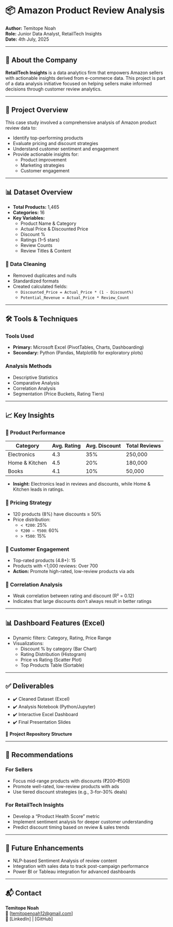
# 📦 Amazon Product Review Analysis

**Author:** Temitope Noah  
**Role:** Junior Data Analyst, RetailTech Insights  
**Date:** 4th July, 2025  

---

## 🏢 About the Company

**RetailTech Insights** is a data analytics firm that empowers Amazon sellers with actionable insights derived from e-commerce data. This project is part of a data analysis initiative focused on helping sellers make informed decisions through customer review analytics.

---

## 📌 Project Overview

This case study involved a comprehensive analysis of Amazon product review data to:

- Identify top-performing products
- Evaluate pricing and discount strategies
- Understand customer sentiment and engagement
- Provide actionable insights for:
  - Product improvement
  - Marketing strategies
  - Customer engagement

---

## 📊 Dataset Overview

- **Total Products:** 1,465  
- **Categories:** 16  
- **Key Variables:**  
  - Product Name & Category  
  - Actual Price & Discounted Price  
  - Discount %  
  - Ratings (1–5 stars)  
  - Review Counts  
  - Review Titles & Content  

### 🔧 Data Cleaning

- Removed duplicates and nulls  
- Standardized formats  
- Created calculated fields:
  - `Discounted_Price = Actual_Price * (1 - Discount%)`
  - `Potential_Revenue = Actual_Price * Review_Count`

---

## 🛠 Tools & Techniques

### Tools Used

- **Primary:** Microsoft Excel (PivotTables, Charts, Dashboarding)  
- **Secondary:** Python (Pandas, Matplotlib for exploratory plots)

### Analysis Methods

- Descriptive Statistics  
- Comparative Analysis  
- Correlation Analysis  
- Segmentation (Price Buckets, Rating Tiers)

---

## 📈 Key Insights

### 🔹 Product Performance

| Category         | Avg. Rating | Avg. Discount | Total Reviews |
|------------------|-------------|----------------|----------------|
| Electronics      | 4.3         | 35%            | 250,000        |
| Home & Kitchen   | 4.5         | 20%            | 180,000        |
| Books            | 4.1         | 10%            | 50,000         |

- **Insight:** Electronics lead in reviews and discounts, while Home & Kitchen leads in ratings.

### 🔹 Pricing Strategy

- 120 products (8%) have discounts ≥ 50%  
- Price distribution:
  - `< ₹200`: 25%
  - `₹200 – ₹500`: 60%
  - `> ₹500`: 15%

### 🔹 Customer Engagement

- Top-rated products (4.8+): 15  
- Products with <1,000 reviews: Over 700  
- **Action:** Promote high-rated, low-review products via ads

### 🔹 Correlation Analysis

- Weak correlation between rating and discount (R² = 0.12)  
- Indicates that large discounts don’t always result in better ratings

---

## 📊 Dashboard Features (Excel)

- Dynamic filters: Category, Rating, Price Range
- Visualizations:
  - Discount % by category (Bar Chart)
  - Rating Distribution (Histogram)
  - Price vs Rating (Scatter Plot)
  - Top Products Table (Sortable)

---

## ✅ Deliverables

- ✔️ Cleaned Dataset (Excel)  
- ✔️ Analysis Notebook (Python/Jupyter)  
- ✔️ Interactive Excel Dashboard  
- ✔️ Final Presentation Slides  

📁 **Project Repository Structure**


---

## 🧠 Recommendations

### For Sellers

- Focus mid-range products with discounts (₹200–₹500)
- Promote well-rated, low-review products with ads
- Use tiered discount strategies (e.g., 3-for-30% deals)

### For RetailTech Insights

- Develop a “Product Health Score” metric
- Implement sentiment analysis for deeper customer understanding
- Predict discount timing based on review & sales trends

---

## 📌 Future Enhancements

- NLP-based Sentiment Analysis of review content  
- Integration with sales data to track post-campaign performance  
- Power BI or Tableau integration for advanced dashboards  

---

## 📬 Contact

**Temitope Noah**  
📧 [temitopenoah12@gmail.com]  
🔗 [LinkedIn] | [GitHub]
